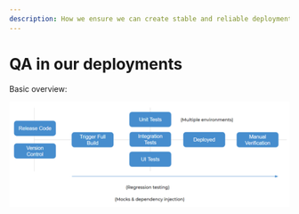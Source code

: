 ```yaml
---
description: How we ensure we can create stable and reliable deployments
---
```


# QA in our deployments

Basic overview:

![](../../.gitbook/assets/image.png)
